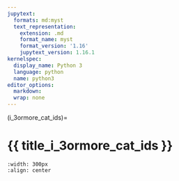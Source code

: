 ```yaml
---
jupytext:
  formats: md:myst
  text_representation:
    extension: .md
    format_name: myst
    format_version: '1.16'
    jupytext_version: 1.16.1
kernelspec:
  display_name: Python 3
  language: python
  name: python3
editor_options: 
  markdown: 
  wrap: none
---
```

(i_3ormore_cat_ids)=

# {{ title_i_3ormore_cat_ids }}

```{figure} ../03_images/03_image_files/00_coming_soon.png
:width: 300px
:align: center
```